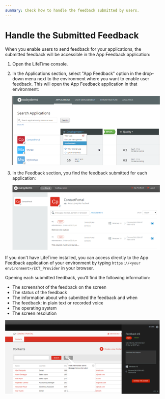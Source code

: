 ```yaml
---
summary: Check how to handle the feedback submitted by users.
---
```


# Handle the Submitted Feedback

When you enable users to send feedback for your applications, the submitted feedback will be accessible in the App Feedback application:

1. Open the LifeTime console.

1. In the Applications section, select "App Feedback" option in the drop-down menu next to the environment where you want to enable user feedback. This will open the App Feedback application in that environment:

    ![](images/app-feedback-handle-3.png?width=800)

1. In the Feedback section, you find the feedback submitted for each application:

    ![](images/app-feedback-handle-1.png?width=800)

<div class="info" markdown="1">

If you don't have LifeTime installed, you can access directly to the App Feedback application of your environment by typing `https://<your environment>/ECT_Provider` in your browser.  

</div>

Opening each submitted feedback, you'll find the following information:

* The screenshot of the feedback on the screen
* The status of the feedback
* The information about who submitted the feedback and when
* The feedback: in plain text or recorded voice
* The operating system
* The screen resolution

![](images/app-feedback-handle-2.png?width=800)
